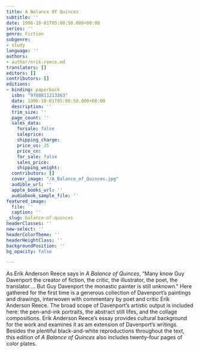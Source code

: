 ```yaml
---
title: A Balance Of Quinces
subtitle: ''
date: 1996-10-01T05:00:50.000+00:00
series: ''
genre: Fiction
subgenre:
- study
language: ''
authors:
- author/erik-reece.md
translators: []
editors: []
contributors: []
editions:
- binding: paperback
  isbn: "9780811213363"
  date: 1996-10-01T05:00:50.000+00:00
  description: ''
  trim_size: ''
  page_count: ''
  sales_data:
    forsale: false
    saleprice: 
    shipping_charge: 
    price_us: 25
    price_cn: 
    for_sale: false
    sales_price: 
    shipping_weight: 
  contributors: []
  cover_image: "/A_Balance_of_Quinces.jpg"
  audible_url: ''
  apple_books_url: ''
  audiobook_sample_file: ''
featured_image:
  file: ''
  caption: ''
_slug: balance-of-quinces
headerClasses: ''
new-select: ''
headerColorTheme: ''
headerHeightClass: ''
backgroundPosition: ''
bg_opacity: false

---
```

As Erik Anderson Reece says in _A Balance of Quinces_, “Many know Guy Davenport the creator of fiction, the critic, the illustrator, the poet, the translator.... But Guy Davenport the monastic painter is still unknown." Here gathered for the first time is a generous collection of Davenport’s paintings and drawings, interwoven with commentary by poet and critic Erik Anderson Reece. The broad scope of Davenport’s artistic output is included here: the pen-and-ink portraits, the abstract still lifes, and the collage compositions. Erik Anderson Reece’s essay provides cultural background for the work and examines it as am extension of Davenport’s writings. Besides the plentiful black-and-white reproductions throughout the text, this edition of _A Balance of Quinces_ also includes twenty-four pages of color plates.